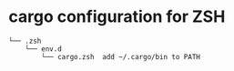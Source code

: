 # cargo configuration for ZSH

    └── .zsh
        └── env.d
            └── cargo.zsh  add ~/.cargo/bin to PATH

